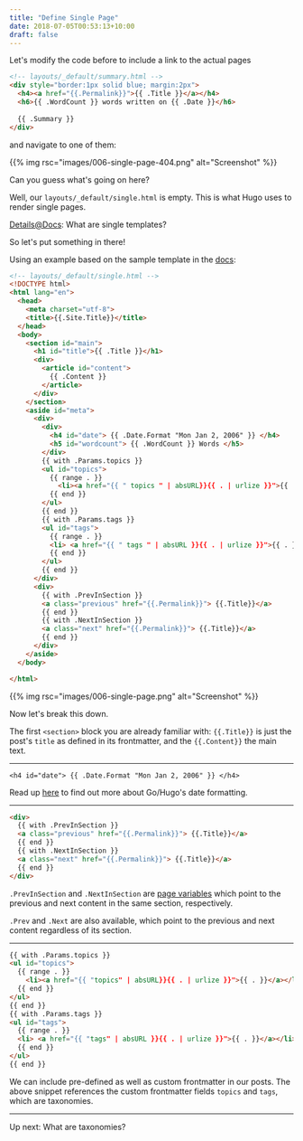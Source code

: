 ```yaml
---
title: "Define Single Page"
date: 2018-07-05T00:53:13+10:00
draft: false
---
```


Let's modify the code before to include a link to the actual pages

```html 
<!-- layouts/_default/summary.html -->
<div style="border:1px solid blue; margin:2px">
  <h4><a href="{{.Permalink}}">{{ .Title }}</a></h4>
  <h6>{{ .WordCount }} words written on {{ .Date }}</h6>
  
  {{ .Summary }}
</div>
```

and navigate to one of them: 

{{% img rsc="images/006-single-page-404.png" alt="Screenshot" %}}

Can you guess what's going on here?

Well, our `layouts/_default/single.html` is empty. This is what Hugo uses to render single pages.

[Details@Docs](https://gohugo.io/templates/single-page-templates/): What are single templates?

So let's put something in there!

Using an example based on the sample template in the [docs](https://gohugo.io/templates/single-page-templates/):

```html
<!-- layouts/_default/single.html -->
<!DOCTYPE html>
<html lang="en">
  <head>
    <meta charset="utf-8">
    <title>{{.Site.Title}}</title>
  </head>
  <body>
    <section id="main">
      <h1 id="title">{{ .Title }}</h1>
      <div>
        <article id="content">
          {{ .Content }}
        </article>
      </div>
    </section>
    <aside id="meta">
      <div>
        <div>
          <h4 id="date"> {{ .Date.Format "Mon Jan 2, 2006" }} </h4>
          <h5 id="wordcount"> {{ .WordCount }} Words </h5>
        </div>
        {{ with .Params.topics }}
        <ul id="topics">
          {{ range . }}
            <li><a href="{{ " topics " | absURL}}{{ . | urlize }}">{{ . }}</a> </li>
          {{ end }}
        </ul>
        {{ end }}
        {{ with .Params.tags }}
        <ul id="tags">
          {{ range . }}
          <li> <a href="{{ " tags " | absURL }}{{ . | urlize }}">{{ . }}</a></li>
          {{ end }}
        </ul>
        {{ end }}
      </div>
      <div>
        {{ with .PrevInSection }}
        <a class="previous" href="{{.Permalink}}"> {{.Title}}</a>
        {{ end }}
        {{ with .NextInSection }}
        <a class="next" href="{{.Permalink}}"> {{.Title}}</a>
        {{ end }}
      </div>
    </aside>
  </body>

</html>

```

{{% img rsc="images/006-single-page.png" alt="Screenshot" %}}

Now let's break this down.

The first `<section>` block you are already familiar with: `{{.Title}}` is just the post's `title` as defined in its frontmatter, and the `{{.Content}}` the main text.

---

```
<h4 id="date"> {{ .Date.Format "Mon Jan 2, 2006" }} </h4>
```

Read up [here](https://gohugo.io/functions/format/) to find out more about Go/Hugo's date formatting.

---


```html 
<div>
  {{ with .PrevInSection }}
  <a class="previous" href="{{.Permalink}}"> {{.Title}}</a>
  {{ end }}
  {{ with .NextInSection }}
  <a class="next" href="{{.Permalink}}"> {{.Title}}</a>
  {{ end }}
</div>
```

`.PrevInSection` and `.NextInSection` are [page variables](https://gohugo.io/variables/page/#page-variables) which point to the previous and next content in the same section, respectively. 

`.Prev` and `.Next` are also available, which point to the previous and next content regardless of its section.

---

```html
{{ with .Params.topics }}
<ul id="topics">
  {{ range . }}
    <li><a href="{{ "topics" | absURL}}{{ . | urlize }}">{{ . }}</a></li>
  {{ end }}
</ul>
{{ end }}
{{ with .Params.tags }}
<ul id="tags">
  {{ range . }}
  <li> <a href="{{ "tags" | absURL }}{{ . | urlize }}">{{ . }}</a></li>
  {{ end }}
</ul>
{{ end }}
```

We can include pre-defined as well as custom frontmatter in our posts. The above snippet references the custom frontmatter fields `topics` and `tags`, which are taxonomies.


---

Up next: What are taxonomies?
